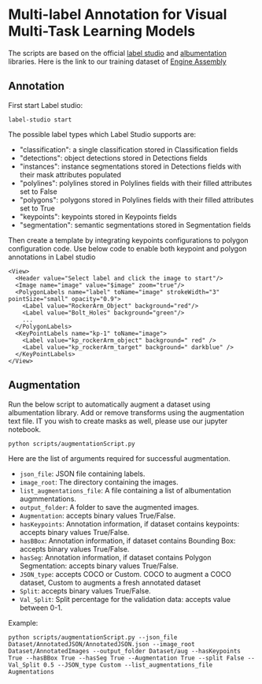 # Multi-label Annotation for Visual Multi-Task Learning Models

The scripts are based on the official [label studio](https://labelstud.io/) and [albumentation](https://albumentations.ai/) libraries.
Here is the link to our training dataset of [Engine Assembly](https://zenodo.org/record/7669593#.ZA2TJNJBxH6)
## Annotation

First start Label studio:
``` 
label-studio start 
``` 
The possible label types which Label Studio supports are:
- "classification": a single classification stored in Classification fields
- "detections": object detections stored in Detections fields
- "instances": instance segmentations stored in Detections fields with their mask attributes populated
- "polylines": polylines stored in Polylines fields with their filled attributes set to False
- "polygons": polygons stored in Polylines fields with their filled attributes set to True
- "keypoints": keypoints stored in Keypoints fields
- "segmentation": semantic segmentations stored in Segmentation fields

Then create a template by integrating keypoints configurations to polygon configuration code.
Use below code to enable both keypoint and polygon annotations in Label studio
``` 
<View>
  <Header value="Select label and click the image to start"/>
  <Image name="image" value="$image" zoom="true"/>
  <PolygonLabels name="label" toName="image" strokeWidth="3" pointSize="small" opacity="0.9">
    <Label value="RockerArm_Object" background="red"/>
    <Label value="Bolt_Holes" background="green"/>
    ...
  </PolygonLabels>
  <KeyPointLabels name="kp-1" toName="image">
    <Label value="kp_rockerArm_object" background=" red" />
    <Label value="kp_rockerArm_target" background=" darkblue" />
  </KeyPointLabels>
</View>
``` 

## Augmentation

Run the below script to automatically augment a dataset using albumentation library. Add or remove transforms using the augmentation text file. IT you wish to create masks as well, please use our jupyter notebook.

``` 
python scripts/augmentationScript.py
```

Here are the list of arguments required for successful augmentation.
- `json_file`: JSON file containing labels.
- `image_root`: The directory containing the images.
- `list_augmentations_file`: A file containing a list of albumentation augmmentations.
- `output_folder`: A folder to save the augmented images.
- `Augmentation`: accepts binary values True/False.
- `hasKeypoints`: Annotation information, if dataset contains keypoints: accepts binary values True/False.
- `hasBBox`: Annotation information, if dataset contains Bounding Box: accepts binary values True/False.
- `hasSeg`: Annotation information, if dataset contains Polygon Segmentation: accepts binary values True/False.
- `JSON_type`: accepts COCO or Custom. COCO to augment a COCO dataset, Custom to augments a fresh annotated dataset
- `Split`: accepts binary values True/False.
- `Val_Split`: Split percentage for the validation data: accepts value between 0-1.

Example:
```
python scripts/augmentationScript.py --json_file Dataset/AnnotatedJSON/AnnotatedJSON.json --image_root Dataset/AnnotatedImages --output_folder Dataset/aug --hasKeypoints True --hasBBox True --hasSeg True --Augmentation True --split False --Val_Split 0.5 --JSON_type Custom --list_augmentations_file Augmentations
```
